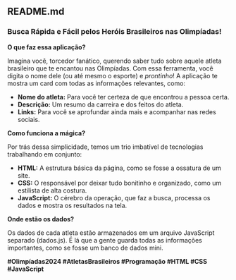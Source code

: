 ## **README.md**

### **Busca Rápida e Fácil pelos Heróis Brasileiros nas Olimpíadas!** 

**O que faz essa aplicação?**

Imagina você, torcedor fanático, querendo saber tudo sobre aquele atleta brasileiro que te encantou nas Olimpíadas. Com essa ferramenta, você digita o nome dele (ou até mesmo o esporte) e *prontinho*! A aplicação te mostra um card com todas as informações relevantes, como:

* **Nome do atleta:** Para você ter certeza de que encontrou a pessoa certa.
* **Descrição:** Um resumo da carreira e dos feitos do atleta.
* **Links:** Para você se aprofundar ainda mais e acompanhar nas redes sociais.

**Como funciona a mágica?**

Por trás dessa simplicidade, temos um trio imbatível de tecnologias trabalhando em conjunto:

* **HTML:** A estrutura básica da página, como se fosse a ossatura de um site.
* **CSS:** O responsável por deixar tudo bonitinho e organizado, como um estilista de alta costura.
* **JavaScript:** O cérebro da operação, que faz a busca, processa os dados e mostra os resultados na tela.

**Onde estão os dados?**

Os dados de cada atleta estão armazenados em um arquivo JavaScript separado (dados.js). É lá que a gente guarda todas as informações importantes, como se fosse um banco de dados mini.

**#Olimpíadas2024 #AtletasBrasileiros #Programação #HTML #CSS #JavaScript**
